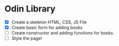 # Odin Library

- [x] Create a skeleton HTML, CSS, JS File
- [x] Create basic form for adding books
- [ ] Create constructor and adding functions for books.
- [ ] Style the page!